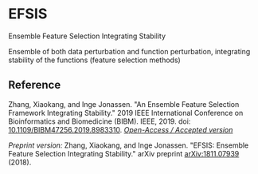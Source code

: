 # EFSIS
Ensemble Feature Selection Integrating Stability

Ensemble of both data perturbation and function perturbation, integrating stability of the functions (feature selection methods)

## Reference
Zhang, Xiaokang, and Inge Jonassen. "An Ensemble Feature Selection Framework Integrating Stability." 2019 IEEE International Conference on Bioinformatics and Biomedicine (BIBM). IEEE, 2019. doi: [10.1109/BIBM47256.2019.8983310](https://doi.org/10.1109/BIBM47256.2019.8983310). [<em>Open-Access / Accepted version</em>](https://bora.uib.no/bora-xmlui/handle/1956/22457)

<em>Preprint version:</em> Zhang, Xiaokang, and Inge Jonassen. "EFSIS: Ensemble Feature Selection Integrating Stability." arXiv preprint [arXiv:1811.07939](https://arxiv.org/abs/1811.07939) (2018).
